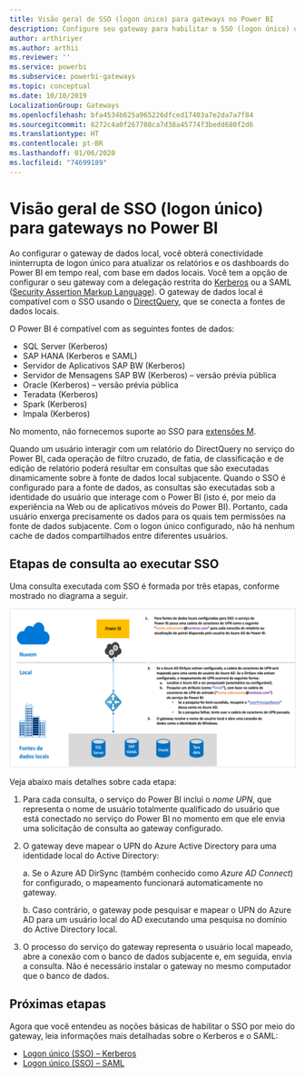 ```yaml
---
title: Visão geral de SSO (logon único) para gateways no Power BI
description: Configure seu gateway para habilitar o SSO (logon único) do Power BI para fontes de dados locais.
author: arthiriyer
ms.author: arthii
ms.reviewer: ''
ms.service: powerbi
ms.subservice: powerbi-gateways
ms.topic: conceptual
ms.date: 10/10/2019
LocalizationGroup: Gateways
ms.openlocfilehash: bfa4534b625a965226dfced17403a7e2da7a7f84
ms.sourcegitcommit: 6272c4a0f267708ca7d38a45774f3bedd680f2d6
ms.translationtype: HT
ms.contentlocale: pt-BR
ms.lasthandoff: 01/06/2020
ms.locfileid: "74699189"
---
```

# <a name="overview-of-single-sign-on-sso-for-gateways-in-power-bi"></a>Visão geral de SSO (logon único) para gateways no Power BI

Ao configurar o gateway de dados local, você obterá conectividade ininterrupta de logon único para atualizar os relatórios e os dashboards do Power BI em tempo real, com base em dados locais. Você tem a opção de configurar o seu gateway com a delegação restrita do [Kerberos](service-gateway-sso-kerberos.md) ou a SAML ([Security Assertion Markup Language](service-gateway-sso-saml.md)). O gateway de dados local é compatível com o SSO usando o [DirectQuery](desktop-directquery-about.md), que se conecta a fontes de dados locais.

O Power BI é compatível com as seguintes fontes de dados:

* SQL Server (Kerberos)
* SAP HANA (Kerberos e SAML)
* Servidor de Aplicativos SAP BW (Kerberos)
* Servidor de Mensagens SAP BW (Kerberos) – versão prévia pública
* Oracle (Kerberos) – versão prévia pública
* Teradata (Kerberos)
* Spark (Kerberos)
* Impala (Kerberos)

No momento, não fornecemos suporte ao SSO para [extensões M](https://github.com/microsoft/DataConnectors/blob/master/docs/m-extensions.md).

Quando um usuário interagir com um relatório do DirectQuery no serviço do Power BI, cada operação de filtro cruzado, de fatia, de classificação e de edição de relatório poderá resultar em consultas que são executadas dinamicamente sobre à fonte de dados local subjacente. Quando o SSO é configurado para a fonte de dados, as consultas são executadas sob a identidade do usuário que interage com o Power BI (isto é, por meio da experiência na Web ou de aplicativos móveis do Power BI). Portanto, cada usuário enxerga precisamente os dados para os quais tem permissões na fonte de dados subjacente. Com o logon único configurado, não há nenhum cache de dados compartilhados entre diferentes usuários.

## <a name="query-steps-when-running-sso"></a>Etapas de consulta ao executar SSO

Uma consulta executada com SSO é formada por três etapas, conforme mostrado no diagrama a seguir.

![Etapas de consulta SSO](media/service-gateway-sso-overview/sso-query-steps.png)

Veja abaixo mais detalhes sobre cada etapa:

1. Para cada consulta, o serviço do Power BI inclui o *nome UPN*, que representa o nome de usuário totalmente qualificado do usuário que está conectado no serviço do Power BI no momento em que ele envia uma solicitação de consulta ao gateway configurado.

2. O gateway deve mapear o UPN do Azure Active Directory para uma identidade local do Active Directory:

   a. Se o Azure AD DirSync (também conhecido como *Azure AD Connect*) for configurado, o mapeamento funcionará automaticamente no gateway.

   b.  Caso contrário, o gateway pode pesquisar e mapear o UPN do Azure AD para um usuário local do AD executando uma pesquisa no domínio do Active Directory local.

3. O processo do serviço do gateway representa o usuário local mapeado, abre a conexão com o banco de dados subjacente e, em seguida, envia a consulta. Não é necessário instalar o gateway no mesmo computador que o banco de dados.

## <a name="next-steps"></a>Próximas etapas

Agora que você entendeu as noções básicas de habilitar o SSO por meio do gateway, leia informações mais detalhadas sobre o Kerberos e o SAML:

* [Logon único (SSO) – Kerberos](service-gateway-sso-kerberos.md)
* [Logon único (SSO) – SAML](service-gateway-sso-saml.md)
